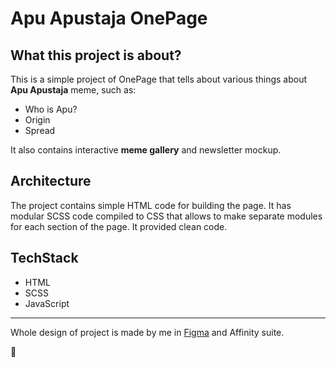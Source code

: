 # Apu Apustaja OnePage

## What this project is about?
This is a simple project of OnePage that tells about various things about <b>Apu Apustaja</b> meme, such as:

* Who is Apu?
* Origin
* Spread

It also contains interactive <b>meme gallery</b> and newsletter mockup.

## Architecture
The project contains simple HTML code for building the page. It has modular SCSS code compiled to CSS that allows to make separate modules for each section of the page. It provided clean code.

## TechStack

* HTML
* SCSS
* JavaScript

<hr/>

Whole design of project is made by me in [Figma](https://www.figma.com/) and Affinity suite.

🐸